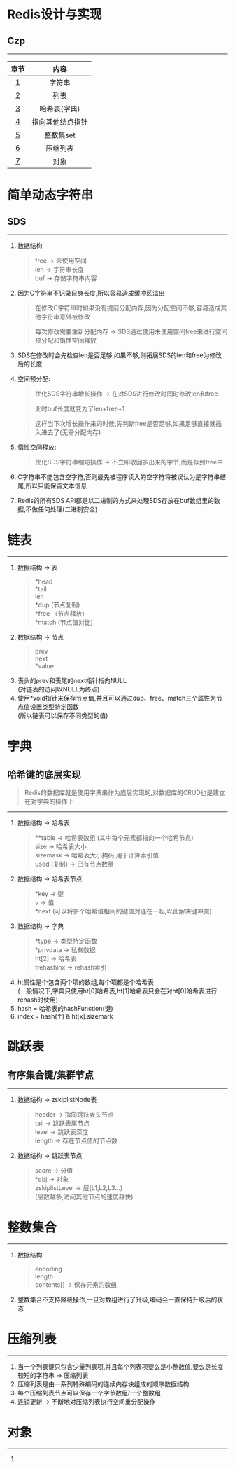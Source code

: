 # Redis设计与实现
## Czp
---

章节 | 内容
:---: | :---:
[1](#简单动态字符串) | 字符串
[2](#链表) | 列表
[3](#字典) | 哈希表(字典)
[4](#跳跃表) | 指向其他结点指针
[5](#整数集合) | 整数集set
[6](#压缩列表) | 压缩列表
[7](#对象) | 对象

# 简单动态字符串
## SDS
---

1. 数据结构
   > free   → 未使用空间   
   > len   → 字符串长度   
   > buf   → 存储字符串内容   
2. 因为C字符串不记录自身长度,所以容易造成缓冲区溢出
   > 在修改C字符串时如果没有提前分配内存,因为分配空间不够,容易造成其他字符串意外被修改   

   > 每次修改需要重新分配内存 → SDS通过使用未使用空间free来进行空间预分配和惰性空间释放   
3. SDS在修改时会先检查len是否足够,如果不够,则拓展SDS的len和free为修改后的长度
4. 空间预分配:
   > 优化SDS字符串增长操作 → 在对SDS进行修改时同时修改len和free   
   
   > 此时buf长度就变为了len+free+1
   
   > 这样当下次增长操作来的时候,先判断free是否足够,如果足够直接就插入进去了(无需分配内存)
5. 惰性空间释放:
   > 优化SDS字符串缩短操作 → 不立即收回多出来的字节,而是存到free中
6. C字符串不能包含空字符,否则最先被程序读入的空字符将被误认为是字符串结尾,所以只能保留文本信息
7. Redis的所有SDS API都是以二进制的方式来处理SDS存放在buf数组里的数据,不做任何处理(二进制安全)

# 链表
---

1. 数据结构 → 表
   > *head   
   > *tail   
   > len   
   > *dup   (节点复制)   
   > *free   （节点释放）  
   > *match   (节点值对比)   
2. 数据结构 → 节点   
   > prev   
   > next   
   > *value   
3. 表头的prev和表尾的next指针指向NULL   
   (对链表的访问以NULL为终点)
4. 使用*void指针来保存节点值,并且可以通过dup、free、match三个属性为节点值设置类型特定函数   
   (所以链表可以保存不同类型的值)

# 字典
## 哈希键的底层实现
> Redis的数据库就是使用字典来作为底层实现的,对数据库的CRUD也是建立在对字典的操作上   
---

1. 数据结构 → 哈希表   
   > **table   → 哈希表数组   (其中每个元素都指向一个哈希节点)   
   > size   → 哈希表大小   
   > sizemask   → 哈希表大小掩码,用于计算索引值   
   > used   (复制)   → 已有节点数量   
2. 数据结构 → 哈希表节点
   > *key   → 键   
   > v   → 值   
   > *next   (可以将多个哈希值相同的键值对连在一起,以此解决键冲突)   
3. 数据结构 → 字典   
   > *type   → 类型特定函数   
   > *privdata   → 私有数据   
   > ht[2]   → 哈希表   
   > trehashinx   → rehash索引   
4. ht属性是个包含两个项的数组,每个项都是个哈希表   
   (一般情况下,字典只使用ht[0]哈希表,ht[1]哈希表只会在对ht[0]哈希表进行rehash时使用)   
5. hash = 哈希表的hashFunction(键)
6. index = hash(↑) & ht[x].sizemark

# 跳跃表
## 有序集合键/集群节点
---

1. 数据结构 → zskiplistNode表   
   > header   → 指向跳跃表头节点    
   > tail   → 跳跃表尾节点   
   > level   → 跳跃表深度   
   > length   → 存在节点值的节点数   
2. 数据结构 → 跳跃表节点   
   > score   → 分值   
   > *obj   → 对象   
   > zskiplistLevel   → 层(L1,L2,L3...)   
     (层数越多,访问其他节点的速度越快)

# 整数集合
---

1. 数据结构
   > encoding     
   > length      
   > contents[]   → 保存元素的数组   
2. 整数集合不支持降级操作,一旦对数组进行了升级,编码会一直保持升级后的状态

# 压缩列表
---

1. 当一个列表键只包含少量列表项,并且每个列表项要么是小整数值,要么是长度较短的字符串 → 压缩列表
2. 压缩列表是由一系列特殊编码的连续内存块组成的顺序数据结构
3. 每个压缩列表节点可以保存一个字节数组/一个整数组
4. 连锁更新 → 不断地对压缩列表执行空间重分配操作

# 对象
---

1. 
